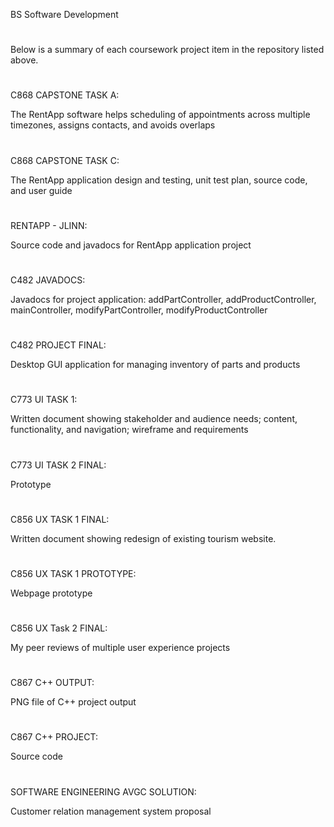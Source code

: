 BS Software Development
#
Below is a summary of each coursework project item in the repository listed above.
#

C868 CAPSTONE TASK A:

The RentApp software helps scheduling of appointments across multiple timezones, assigns contacts, and avoids overlaps
#

C868 CAPSTONE TASK C:

The RentApp application design and testing, unit test plan, source code, and user guide 
#

RENTAPP - JLINN:

Source code and javadocs for RentApp application project
#

C482 JAVADOCS:

Javadocs for project application: addPartController, addProductController, mainController, modifyPartController, modifyProductController
#

C482 PROJECT FINAL:

Desktop GUI application for managing inventory of parts and products
#

C773 UI TASK 1:

Written document showing stakeholder and audience needs; content, functionality, and navigation; wireframe and requirements
#

C773 UI TASK 2 FINAL:

Prototype
#

C856 UX TASK 1 FINAL:

Written document showing redesign of existing tourism website. 
#

C856 UX TASK 1 PROTOTYPE:

Webpage prototype
#

C856 UX Task 2 FINAL:

My peer reviews of multiple user experience projects
#

C867 C++ OUTPUT:

PNG file of C++ project output
#

C867 C++ PROJECT:

Source code
#

SOFTWARE ENGINEERING AVGC SOLUTION:

Customer relation management system proposal
